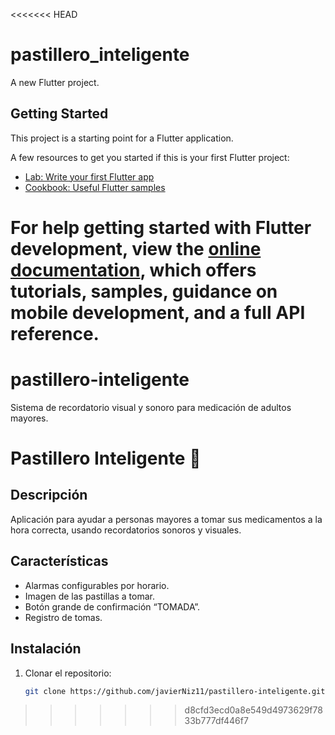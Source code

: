 <<<<<<< HEAD
# pastillero_inteligente

A new Flutter project.

## Getting Started

This project is a starting point for a Flutter application.

A few resources to get you started if this is your first Flutter project:

- [Lab: Write your first Flutter app](https://docs.flutter.dev/get-started/codelab)
- [Cookbook: Useful Flutter samples](https://docs.flutter.dev/cookbook)

For help getting started with Flutter development, view the
[online documentation](https://docs.flutter.dev/), which offers tutorials,
samples, guidance on mobile development, and a full API reference.
=======
# pastillero-inteligente
Sistema de recordatorio visual y sonoro para medicación de adultos mayores.
# Pastillero Inteligente 💊

## Descripción
Aplicación para ayudar a personas mayores a tomar sus medicamentos a la hora correcta, usando recordatorios sonoros y visuales.

## Características
- Alarmas configurables por horario.
- Imagen de las pastillas a tomar.
- Botón grande de confirmación “TOMADA”.
- Registro de tomas.

## Instalación
1. Clonar el repositorio:
   ```bash
   git clone https://github.com/javierNiz11/pastillero-inteligente.git
>>>>>>> d8cfd3ecd0a8e549d4973629f7833b777df446f7
